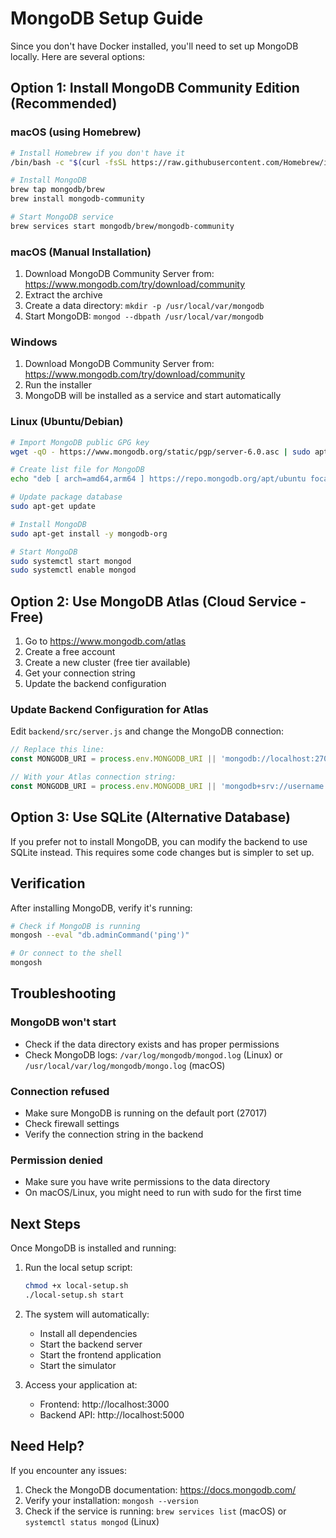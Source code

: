 # MongoDB Setup Guide

Since you don't have Docker installed, you'll need to set up MongoDB locally. Here are several options:

## Option 1: Install MongoDB Community Edition (Recommended)

### macOS (using Homebrew)
```bash
# Install Homebrew if you don't have it
/bin/bash -c "$(curl -fsSL https://raw.githubusercontent.com/Homebrew/install/HEAD/install.sh)"

# Install MongoDB
brew tap mongodb/brew
brew install mongodb-community

# Start MongoDB service
brew services start mongodb/brew/mongodb-community
```

### macOS (Manual Installation)
1. Download MongoDB Community Server from: https://www.mongodb.com/try/download/community
2. Extract the archive
3. Create a data directory: `mkdir -p /usr/local/var/mongodb`
4. Start MongoDB: `mongod --dbpath /usr/local/var/mongodb`

### Windows
1. Download MongoDB Community Server from: https://www.mongodb.com/try/download/community
2. Run the installer
3. MongoDB will be installed as a service and start automatically

### Linux (Ubuntu/Debian)
```bash
# Import MongoDB public GPG key
wget -qO - https://www.mongodb.org/static/pgp/server-6.0.asc | sudo apt-key add -

# Create list file for MongoDB
echo "deb [ arch=amd64,arm64 ] https://repo.mongodb.org/apt/ubuntu focal/mongodb-org/6.0 multiverse" | sudo tee /etc/apt/sources.list.d/mongodb-org-6.0.list

# Update package database
sudo apt-get update

# Install MongoDB
sudo apt-get install -y mongodb-org

# Start MongoDB
sudo systemctl start mongod
sudo systemctl enable mongod
```

## Option 2: Use MongoDB Atlas (Cloud Service - Free)

1. Go to https://www.mongodb.com/atlas
2. Create a free account
3. Create a new cluster (free tier available)
4. Get your connection string
5. Update the backend configuration

### Update Backend Configuration for Atlas
Edit `backend/src/server.js` and change the MongoDB connection:

```javascript
// Replace this line:
const MONGODB_URI = process.env.MONGODB_URI || 'mongodb://localhost:27017/footfall';

// With your Atlas connection string:
const MONGODB_URI = process.env.MONGODB_URI || 'mongodb+srv://username:password@cluster.mongodb.net/footfall?retryWrites=true&w=majority';
```

## Option 3: Use SQLite (Alternative Database)

If you prefer not to install MongoDB, you can modify the backend to use SQLite instead. This requires some code changes but is simpler to set up.

## Verification

After installing MongoDB, verify it's running:

```bash
# Check if MongoDB is running
mongosh --eval "db.adminCommand('ping')"

# Or connect to the shell
mongosh
```

## Troubleshooting

### MongoDB won't start
- Check if the data directory exists and has proper permissions
- Check MongoDB logs: `/var/log/mongodb/mongod.log` (Linux) or `/usr/local/var/log/mongodb/mongo.log` (macOS)

### Connection refused
- Make sure MongoDB is running on the default port (27017)
- Check firewall settings
- Verify the connection string in the backend

### Permission denied
- Make sure you have write permissions to the data directory
- On macOS/Linux, you might need to run with sudo for the first time

## Next Steps

Once MongoDB is installed and running:

1. Run the local setup script:
   ```bash
   chmod +x local-setup.sh
   ./local-setup.sh start
   ```

2. The system will automatically:
   - Install all dependencies
   - Start the backend server
   - Start the frontend application
   - Start the simulator

3. Access your application at:
   - Frontend: http://localhost:3000
   - Backend API: http://localhost:5000

## Need Help?

If you encounter any issues:
1. Check the MongoDB documentation: https://docs.mongodb.com/
2. Verify your installation: `mongosh --version`
3. Check if the service is running: `brew services list` (macOS) or `systemctl status mongod` (Linux) 